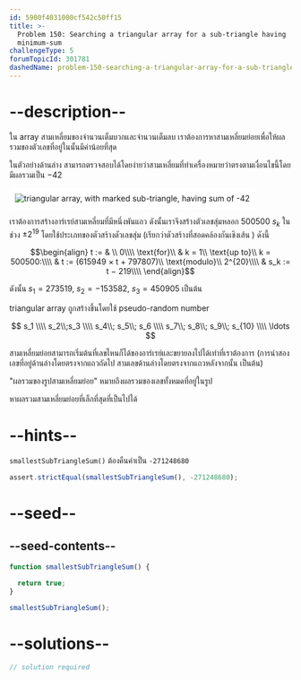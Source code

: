 ```yaml
---
id: 5900f4031000cf542c50ff15
title: >-
  Problem 150: Searching a triangular array for a sub-triangle having
  minimum-sum
challengeType: 5
forumTopicId: 301781
dashedName: problem-150-searching-a-triangular-array-for-a-sub-triangle-having-minimum-sum
---
```


# --description--

ใน array สามเหลี่ยมของจำนวนเต็มบวกและจำนวนเต็มลบ เราต้องการหาสามเหลี่ยมย่อยเพื่อให้ผลรวมของตัวเลขที่อยู่ในนั้นมีค่าน้อยที่สุด

ในตัวอย่างด้านล่าง สามารถตรวจสอบได้โดยง่ายว่าสามเหลี่ยมที่ทำเครื่องหมายว่าตรงตามเงื่อนไขนี้โดยมีผลรวมเป็น −42

<img class="img-responsive center-block" alt="triangular array, with marked sub-triangle, having sum of -42" src="https://cdn.freecodecamp.org/curriculum/project-euler/searching-a-triangular-array-for-a-sub-triangle-having-minimum-sum.gif" style="background-color: white; padding: 10px;">

เราต้องการสร้างอาร์เรย์สามเหลี่ยมที่มีหนึ่งพันแถว ดังนั้นเราจึงสร้างตัวเลขสุ่มหลอก 500500 $s_k$ ในช่วง $±2^{19}$ โดยใช้ประเภทของตัวสร้างตัวเลขสุ่ม (เรียกว่าตัวสร้างที่สอดคล้องกันเชิงเส้น ) ดังนี้

$$\begin{align}
  t := & \\ 0\\\\
  \text{for}\\ & k = 1\\ \text{up to}\\ k = 500500:\\\\
  & t := (615949 × t + 797807)\\ \text{modulo}\\ 2^{20}\\\\
  & s_k := t − 219\\\\
\end{align}$$

ดังนั้น $s_1 = 273519$, $s_2 = −153582$, $s_3 = 450905$ เป็นต้น

triangular array ถูกสร้างขึ้นโดยใช้ pseudo-random number

$$
s_1 \\\\
s_2\\;s_3 \\\\
s_4\\; s_5\\; s_6 \\\\
s_7\\; s_8\\; s_9\\; s_{10} \\\\
\ldots
$$

สามเหลี่ยมย่อยสามารถเริ่มต้นที่เลขไหนก็ได้ของอาร์เรย์และขยายลงไปได้เท่าที่เราต้องการ (การนำสองเลขที่อยู่ด้านล่างโดยตรงจากแถวถัดไป สามเลขด้านล่างโดยตรงจากแถวหลังจากนั้น เป็นต้น)

"ผลรวมของรูปสามเหลี่ยมย่อย" หมายถึงผลรวมของเลขทั้งหมดที่อยู่ในรูป

หาผลรวมสามเหลี่ยมย่อยที่เล็กที่สุดที่เป็นไปได้

# --hints--

`smallestSubTriangleSum()` ต้องคืนค่าเป็น `-271248680`

```js
assert.strictEqual(smallestSubTriangleSum(), -271248680);
```

# --seed--

## --seed-contents--

```js
function smallestSubTriangleSum() {

  return true;
}

smallestSubTriangleSum();
```

# --solutions--

```js
// solution required
```
